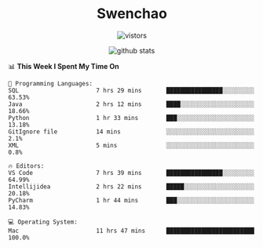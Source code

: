 <h1 align="center">Swenchao</h3>

<p align="center">
  <img src="https://visitor-badge.glitch.me/badge?page_id=Swenchao" alt="vistors" />
</p>

<p align="center">
  <img src="https://github-readme-stats.vercel.app/api?username=Swenchao&count_private=true&show_icons=true&theme=vue-dark&hide_title=true" alt="github stats" />
</p>

<!--START_SECTION:waka-->
📊 **This Week I Spent My Time On** 

```text
💬 Programming Languages: 
SQL                      7 hrs 29 mins       ████████████████░░░░░░░░░   63.53% 
Java                     2 hrs 12 mins       ████░░░░░░░░░░░░░░░░░░░░░   18.66% 
Python                   1 hr 33 mins        ███░░░░░░░░░░░░░░░░░░░░░░   13.18% 
GitIgnore file           14 mins             ░░░░░░░░░░░░░░░░░░░░░░░░░   2.1% 
XML                      5 mins              ░░░░░░░░░░░░░░░░░░░░░░░░░   0.8%

🔥 Editors: 
VS Code                  7 hrs 39 mins       ████████████████░░░░░░░░░   64.99% 
Intellijidea             2 hrs 22 mins       █████░░░░░░░░░░░░░░░░░░░░   20.18% 
PyCharm                  1 hr 44 mins        ███░░░░░░░░░░░░░░░░░░░░░░   14.83%

💻 Operating System: 
Mac                      11 hrs 47 mins      █████████████████████████   100.0%

```


<!--END_SECTION:waka-->
